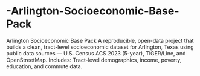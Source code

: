 # -Arlington-Socioeconomic-Base-Pack
Arlington Socioeconomic Base Pack A reproducible, open-data project that builds a clean, tract-level socioeconomic dataset for Arlington, Texas using public data sources — U.S. Census ACS 2023 (5-year), TIGER/Line, and OpenStreetMap. Includes: Tract-level demographics, income, poverty, education, and commute data.
